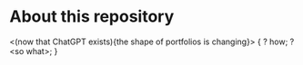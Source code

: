 # About this repository

\<(now that ChatGPT exists){the shape of portfolios is changing}\>
{
    ? how;
    ? \<so what\>;
}

